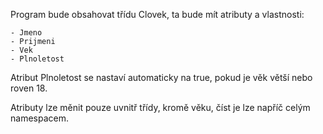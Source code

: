 Program bude obsahovat třídu Clovek,
ta bude mít atributy a vlastnosti:

    - Jmeno
    - Prijmeni
    - Vek
    - Plnoletost

Atribut Plnoletost se nastaví automaticky na true, pokud je věk větší nebo roven 18.

Atributy lze měnit pouze uvnitř třídy, kromě věku, číst je lze napříč celým namespacem.